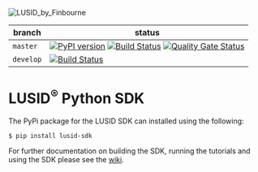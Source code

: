 ![LUSID_by_Finbourne](https://content.finbourne.com/LUSID_repo.png)

| branch | status |
| --- | --- |
| `master` | [![PyPI version](https://badge.fury.io/py/lusid-sdk.svg)](https://badge.fury.io/py/lusid-sdk) [![Build Status](https://travis-ci.org/finbourne/lusid-sdk-python.svg?branch=master)](https://travis-ci.org/finbourne/lusid-sdk-python) [![Quality Gate Status](https://sonarcloud.io/api/project_badges/measure?project=finbourne_lusid-sdk-python&metric=alert_status)](https://sonarcloud.io/dashboard?id=finbourne_lusid-sdk-python) |
| `develop` | [![Build Status](https://travis-ci.org/finbourne/lusid-sdk-python.svg?branch=develop)](https://travis-ci.org/finbourne/lusid-sdk-python) |

# LUSID<sup>®</sup> Python SDK

The PyPi package for the LUSID SDK can installed using the following:

```
$ pip install lusid-sdk
```

For further documentation on building the SDK, running the tutorials and using the SDK please see the [wiki](https://github.com/finbourne/lusid-sdk-python/wiki).
